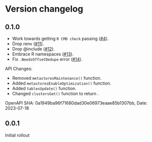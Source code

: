 # Version changelog

## 0.1.0

* Work towards getting `R CMD check` passing ([#4](https://github.com/databrickslabs/databricks-sdk-r/pull/4)).
* Drop renv ([#11](https://github.com/databrickslabs/databricks-sdk-r/pull/11)).
* Drop @include ([#12](https://github.com/databrickslabs/databricks-sdk-r/pull/12)).
* Embrace R namespaces ([#13](https://github.com/databrickslabs/databricks-sdk-r/pull/13)).
* Fix `.NeedsOffsetDedupe` error ([#14](https://github.com/databrickslabs/databricks-sdk-r/pull/14)).

API Changes:

 * Removed `metastoresMaintenance()` function.
 * Added `metastoresEnableOptimization()` function.
 * Added `tablesUpdate()` function.
 * Changed `clustersGet()` function to return .

OpenAPI SHA: 0a1949ba96f71680dad30e06973eaae85b1307bb, Date: 2023-07-18

## 0.0.1

Initial rollout